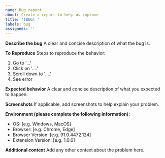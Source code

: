 ```yaml
---
name: Bug report
about: Create a report to help us improve
title: '[BUG] '
labels: bug
assignees: ''
---
```


**Describe the bug**
A clear and concise description of what the bug is.

**To Reproduce**
Steps to reproduce the behavior:
1. Go to '...'
2. Click on '....'
3. Scroll down to '....'
4. See error

**Expected behavior**
A clear and concise description of what you expected to happen.

**Screenshots**
If applicable, add screenshots to help explain your problem.

**Environment (please complete the following information):**
 - OS: [e.g. Windows, MacOS]
 - Browser: [e.g. Chrome, Edge]
 - Browser Version: [e.g. 91.0.4472.124]
 - Extension Version: [e.g. 1.0.0]

**Additional context**
Add any other context about the problem here.
